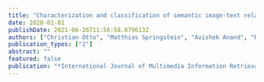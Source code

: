 ```yaml
---
title: "Characterization and classification of semantic image-text relations"
date: 2020-01-01
publishDate: 2021-06-26T11:56:58.079613Z
authors: ["Christian Otto", "Matthias Springstein", "Avishek Anand", "Ralph Ewerth"]
publication_types: ["2"]
abstract: ""
featured: false
publication: "*International Journal of Multimedia Information Retrieval*"
---
```


